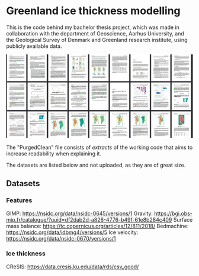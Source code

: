 ﻿# Greenland ice thickness modelling

This is the code behind my bachelor thesis project, which was made in collaboration with the department of Geoscience, Aarhus University, and the Geological Survey of Denmark and Greenland research institute, using publicly available data.

![Thesis](thesis.jpg)

The "PurgedClean" file consists of *extracts* of the working code that aims to increase readability when explaining it.

The datasets are listed below and not uploaded, as they are of great size.

## Datasets

### Features

GIMP: https://nsidc.org/data/nsidc-0645/versions/1
Gravity: https://bgi.obs-mip.fr/catalogue/?uuid=df2dab2d-a826-4776-b49f-61e8b284c409
Surface mass balance: https://tc.copernicus.org/articles/12/811/2018/
Bedmachine: https://nsidc.org/data/idbmg4/versions/5
Ice velocity: https://nsidc.org/data/nsidc-0670/versions/1

### Ice thickness

CReSIS: https://data.cresis.ku.edu/data/rds/csv_good/